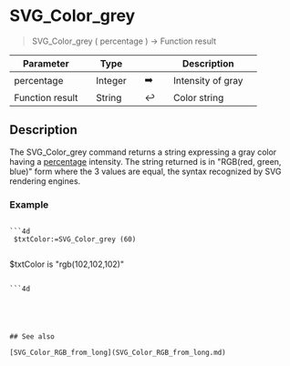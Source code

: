 <!-- Text := SVG_Color_grey ( Grey )
-> Grey (Long Integer) - 0 -> 100-->
# SVG_Color_grey

> SVG_Color_grey ( percentage ) -> Function result

| Parameter |     | Type |     |     |     | Description |     |
| --- | --- | --- | --- | --- | --- | --- | --- |
| percentage |     | Integer |     | ➡️ |     | Intensity of gray |     |
| Function result |     | String |     | ↩️ |     | Color string |     |

## Description

The SVG_Color_grey command returns a string expressing a gray color having a [percentage](# "Intensity of gray") intensity. The string returned is in "RGB(red, green, blue)" form where the 3 values are equal, the syntax recognized by SVG rendering engines.

### Example  

```4d

```4d
 $txtColor:=SVG_Color_grey (60)  
  
```

$txtColor is "rgb(102,102,102)"

```

```4d


  
  

## See also 

[SVG_Color_RGB_from_long](SVG_Color_RGB_from_long.md)
